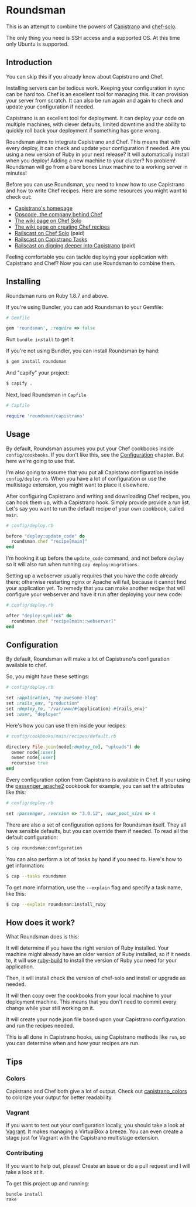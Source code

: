 # Roundsman

This is an attempt to combine the powers of [Capistrano](http://capify.org) and
[chef-solo](http://wiki.opscode.com/display/chef/Chef+Solo).

The only thing you need is SSH access and a supported OS. At this time only
Ubuntu is supported.

## Introduction

You can skip this if you already know about Capistrano and Chef.

Installing servers can be tedious work. Keeping your configuration in sync can
be hard too. Chef is an excellent tool for managing this. It can provision your
server from scratch. It can also be run again and again to check and update
your configuration if needed.

Capistrano is an excellent tool for deployment. It can deploy your code on
multiple machines, with clever defaults, limited downtime and the ability to
quickly roll back your deployment if something has gone wrong.

Roundsman aims to integrate Capistrano and Chef. This means that with every
deploy, it can check and update your configuration if needed. Are you using a
new version of Ruby in your next release? It will automatically install when
you deploy! Adding a new machine to your cluster? No problem! Roundsman will go
from a bare bones Linux machine to a working server in minutes!

Before you can use Roundsman, you need to know how to use Capistrano and how to
write Chef recipes. Here are some resources you might want to check out:

* [Capistrano's homepage](http://capify.org)
* [Opscode, the company behind Chef](http://www.opscode.com)
* [The wiki page on Chef Solo](http://wiki.opscode.com/display/chef/Chef+Solo)
* [The wiki page on creating Chef recipes](http://wiki.opscode.com/display/chef/Resources)
* [Railscast on Chef Solo](http://railscasts.com/episodes/339-chef-solo-basics) (paid)
* [Railscast on Capistrano Tasks](http://railscasts.com/episodes/133-capistrano-tasks-revised)
* [Railscast on digging deeper into Capistrano](http://railscasts.com/episodes/337-capistrano-recipes) (paid)

Feeling comfortable you can tackle deploying your application with Capistrano
and Chef? Now you can use Roundsman to combine them.

## Installing

Roundsman runs on Ruby 1.8.7 and above.

If you're using Bundler, you can add Roundsman to your Gemfile:

``` ruby
# Gemfile

gem 'roundsman', :require => false
```

Run `bundle install` to get it.

If you're not using Bundler, you can install Roundsman by hand:

``` bash
$ gem install roundsman
```

And "capify" your project:

``` bash
$ capify .
```

Next, load Roundsman in `Capfile`

``` ruby
# Capfile

require 'roundsman/capistrano'
```

## Usage

By default, Roundsman assumes you put your Chef cookbooks inside
`config/cookbooks`. If you don't like this, see the
[Configuration](#Configuration) chapter. But here we're going to use that.

I'm also going to assume that you put all Capistano configuration inside
`config/deploy.rb`. When you have a lot of configuration or use the multistage
extension, you might want to place it elsewhere.

After configuring Capistrano and writing and downloading Chef recipes, you can
hook them up, with a Capistrano hook. Simply provide provide a run list. Let's
say you want to run the default recipe of your own cookbook, called `main`.

``` ruby
# config/deploy.rb

before "deploy:update_code" do
  roundsman.chef "recipe[main]"
end
```

I'm hooking it up before the `update_code` command, and not before `deploy` so
it will also run when running `cap deploy:migrations`.

Setting up a webserver usually requires that you have the code already there;
otherwise restarting nginx or Apache will fail, because it cannot find your
application yet. To remedy that you can make another recipe that will configure
your webserver and have it run after deploying your new code:

``` ruby
# config/deploy.rb

after "deploy:symlink" do
  roundsman.chef "recipe[main::webserver]"
end
```

## Configuration

By default, Roundsman will make a lot of Capistrano's configuration available to chef.

So, you might have these settings:

``` ruby
# config/deploy.rb

set :application, "my-awesome-blog"
set :rails_env, "production"
set :deploy_to, "/var/www/#{application}-#{rails_env}"
set :user, "deployer"
```

Here's how you can use them inside your recipes:

``` ruby
# config/cookbooks/main/recipes/default.rb

directory File.join(node[:deploy_to], "uploads") do
  owner node[:user]
  owner node[:user]
  recursive true
end
```

Every configuration option from Capistrano is available in Chef. If your using
the [passenger_apache2](https://github.com/opscode-cookbooks/passenger_apache2)
cookbook for example, you can set the attributes like this:

``` ruby
# config/deploy.rb

set :passenger, :version => "3.0.12", :max_pool_size => 4
```

There are also a set of configuration options for Roundsman itself. They all
have sensible defaults, but you can override them if needed. To read all the
default configuration:

``` bash
$ cap roundsman:configuration
```


You can also perform a lot of tasks by hand if you need to. Here's how to get
information:

``` bash
$ cap --tasks roundsman
```

To get more information, use the `--explain` flag and specify a task name, like
this:

``` bash
$ cap --explain roundsman:install_ruby
```

## How does it work?

What Roundsman does is this:

It will determine if you have the right version of Ruby installed. Your machine
might already have an older version of Ruby installed, so if it needs to, it
will use [ruby-build](https://github.com/sstephenson/ruby-build) to install the
version of Ruby you need for your application.

Then, it will install check the version of chef-solo and install or upgrade as
needed.

It will then copy over the cookbooks from your local machine to your deployment
machine. This means that you don't need to commit every change while your still
working on it.

It will create your node.json file based upon your Capistrano configuration and
run the recipes needed.

This is all done in Capistrano hooks, using Capistrano methods like `run`, so
you can determine when and how your recipes are run.

## Tips

### Colors

Capistrano and Chef both give a lot of output. Check out
[capistrano_colors](https://github.com/stjernstrom/capistrano_colors)
to colorize your output for better readability.

### Vagrant

If you want to test out your configuration locally, you should take a look at
[Vagrant](http://vagrantup.com). It makes managing a VirtualBox a breeze. You
can even create a stage just for Vagrant with the Capistrano multistage
extension.

### Contributing

If you want to help out, please! Create an issue or do a pull request and I
will take a look at it.

To get this project up and running:

``` bash
bundle install
rake
```
